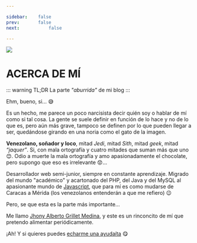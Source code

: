 ```yaml
---

sidebar:	false
prev: 		false
next:			false

---
```


<img class="squared" src="/avatar-cat.gif">

# ACERCA DE MÍ

::: warning TL;DR
La parte _"aburrida"_ de mi blog
:::

Ehm, bueno, si... :sweat_smile:

Es un hecho, me parece un poco narcisista decir quién soy o hablar de mí como si
tal cosa. La gente se suele definir en función de lo hace y no de lo que es,
pero aún más grave, tampoco se definen por lo que pueden llegar a ser,
quedándose girando en una noria como el gato de la imagen.

**Venezolano, soñador y loco**, mitad _Jedi_, mitad _Sith_, mitad _geek_, mitad
_“jaquer”_. Si, con mala ortografía y cuatro mitades que suman más que uno
:blush:. Odio a muerte la mala ortografía y amo apasionadamente el chocolate,
pero supongo que eso es irrelevante :worried:...

Desarrollador web semi-junior, siempre en constante aprendizaje. Migrado del
mundo "académico" y acartonado del PHP, del Java y del MySQL al apasionante mundo
de [Javascript][1], que para mí es como mudarse de Caracas a Mérida (los
venezolanos entenderán a que me refiero) 😉

Pero, se que esta es la parte más importante...

Me llamo [Jhony Alberto Grillet Medina][2], y este es un rinconcito de mí que
pretendo alimentar periódicamente.

<FirmaPersonal />

¡Ah! Y si quieres puedes [echarme una ayudaíta][3] :yum:

[1]: https://developer.mozilla.org/es/docs/Web/JavaScript
[2]: https://www.linkedin.com/in/jhonygrillet/
[3]: /ayuda/
